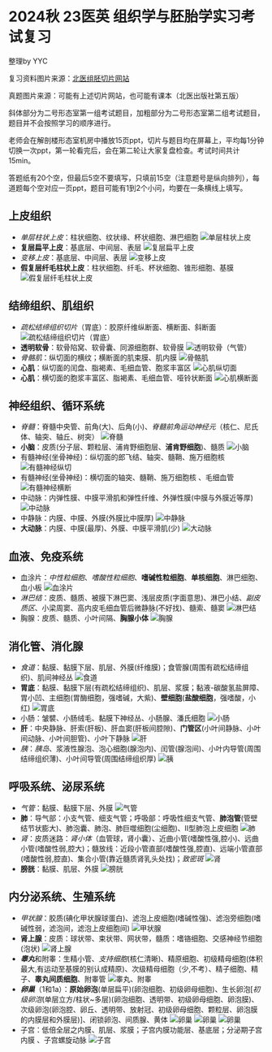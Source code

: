 # **2024秋 23医英 组织学与胚胎学实习考试复习**

整理by YYC

复习资料图片来源：[北医组胚切片网站](http://202.112.180.16/DSE/Index)

真题图片来源：可能有上述切片网站，也可能有课本（北医出版社第五版）

斜体部分为二号形态室第一组考试题目，加粗部分为二号形态室第二组考试题目，题目并不会按照学习的顺序进行。

老师会在解剖楼形态室机房中播放15页ppt，切片与题目均在屏幕上，平均每1分钟切换一次ppt，第一轮看完后，会在第二轮让大家复盘检查。考试时间共计15min。

答题纸有20个空，但最后5空不要填写，只填前15空（注意题号是纵向排列），每道题每个空对应一页ppt，题目可能有1到2个小问，均要在一条横线上填写。

## **上皮组织**

- *单层柱状上皮*：柱状细胞、纹状缘、杯状细胞、淋巴细胞
![单层柱状上皮](切片：单层柱状上皮.png)
- **复层扁平上皮**：基底层、中间层、表层
![复层扁平上皮](切片：复层扁平上皮（食管）.png)
- *变移上皮*：基底层、中间层、表层
![变移上皮](切片：变移上皮（膀胱）.png)
- **假复层纤毛柱状上皮**：柱状细胞、纤毛、杯状细胞、锥形细胞、基膜
![假复层纤毛柱状上皮](切片：假复层纤毛柱状上皮（气管）.png)

## **结缔组织、肌组织**

- *疏松结缔组织切片*（胃底）：胶原纤维纵断面、横断面、斜断面
![疏松结缔组织切片（胃底）](切片：疏松结缔组织（胃底）胶原纤维.png)
- **透明软骨**：软骨陷窝、软骨囊、同源细胞群、软骨膜
![透明软骨（气管）](切片：透明软骨（气管）.png)
- *骨骼肌*：纵切面的横纹；横断面的肌束膜、肌内膜
![骨骼肌](切片：骨骼肌.png)
- **心肌**：纵切面的闰盘、脂褐素、毛细血管、胞浆丰富区
![心肌纵切面](切片：心肌（纵切面）.png)
- **心肌**：横切面的胞浆丰富区、脂褐素、毛细血管、哑铃状断面
![心肌横断面](切片：心肌（横断面）.png)

## **神经组织、循环系统**

- *脊髓*：脊髓中央管、前角(大)、后角(小)、*脊髓前角运动神经元*（核仁、尼氏体、轴突、轴丘、树突）
![脊髓](切片：脊髓.png)
- **小脑**：皮质(分子层、颗粒层、浦肯野细胞层、**浦肯野细胞**)、髓质
![小脑](切片：小脑.png)
- 有髓神经(坐骨神经)：纵切面的郎飞结、轴突、髓鞘、施万细胞核
![有髓神经纵切](切片：有髓神经（纵切面）.png)
- 有髓神经(坐骨神经)：横切面的轴突、髓鞘、施万细胞核 、毛细血管
![有髓神经横断](切片：有髓神经（横断面）.png)
- 中动脉：内弹性膜、中膜平滑肌和弹性纤维、外弹性膜(中膜与外膜近等厚)
![中动脉](切片：中动脉.png)
- 中静脉：内膜、中膜、外膜(外膜比中膜厚)
![中静脉](切片：中静脉.png)
- **大动脉**：内膜、中膜(最厚)、外膜、中膜平滑肌(少)
![大动脉](切片：大动脉.png)

## **血液、免疫系统**

- 血涂片：*中性粒细胞*、*嗜酸性粒细胞*、**嗜碱性粒细胞**、**单核细胞**、淋巴细胞、血小板
![血涂片](血涂片.png)
- *淋巴结*：皮质、髓质、被膜下淋巴窦、浅层皮质(字面意思)、淋巴小结、*副皮质区*、小梁周窦、高内皮毛细血管后微静脉(不好找)、髓索、髓窦
![淋巴结](切片：淋巴结.png)
- 胸腺：皮质、髓质、小叶间隔、**胸腺小体**
![胸腺](切片：胸腺.png)

## **消化管、消化腺**

- *食道*：黏膜、黏膜下层、肌层、外膜(纤维膜)；食管腺(周围有疏松结缔组织)、肌间神经丛
![食道](切片：食管（消化管）.png)
- **胃底**：黏膜、黏膜下层(有疏松结缔组织)、肌层、浆膜；黏液-碳酸氢盐屏障、胃小凹、主细胞(胃酶细胞，强嗜碱，大紫)、**壁细胞**(**盐酸细胞**，强嗜酸，小红)
![胃底](切片：胃底.png)
- 小肠：皱襞、小肠绒毛、黏膜下神经丛、小肠腺、潘氏细胞
![小肠](切片：小肠.png)
- **肝**：中央静脉、肝索(肝板)、肝血窦(肝板间腔隙)、**门管区**(小叶间静脉、小叶间动脉、小叶间胆管)、小叶下静脉
![肝](切片：肝.png)
- *胰*：*胰岛*、浆液性腺泡、泡心细胞(腺泡内)、闰管(腺泡间)、小叶内导管(周围结缔组织薄)、小叶间导管(周围结缔组织厚)
![胰](切片：胰.png)

## **呼吸系统、泌尿系统**

- *气管*：黏膜、黏膜下层、外膜
![气管](切片：气管.png)
- **肺**：导气部：小支气管、细支气管；呼吸部：呼吸性细支气管、**肺泡管**(管壁结节状膨大)、肺泡囊、肺泡、肺巨噬细胞(尘细胞)、II型肺泡上皮细胞
![肺](切片：肺.png)
- *肾*：皮质迷路：*肾小体*（血管球，肾小囊）、近曲小管(嗜酸性强,腔小)、远曲小管(嗜酸性弱,腔大)；髓放线：近段小管直部(嗜酸性强,腔直)、远端小管直部(嗜酸性弱,腔直)、集合小管(靠近髓质肾乳头处找)；*致密斑*
![肾](切片：肾.png)
- **膀胱**：黏膜、肌层、外膜
![膀胱](切片：膀胱.png)

## **内分泌系统、生殖系统**
 
- *甲状腺*：胶质(碘化甲状腺球蛋白)、滤泡上皮细胞(嗜碱性强)、滤泡旁细胞(嗜碱性弱，滤泡间，滤泡上皮细胞间)
![甲状腺](切片：甲状腺.png)
- **肾上腺**：皮质：球状带、束状带、网状带，髓质：嗜铬细胞、交感神经节细胞(泡状)
![肾上腺](切片：肾上腺.png)
- ***睾丸***和附睾：生精小管、*支持细胞*(核仁清晰)、精原细胞、初级精母细胞(体积最大,有运动至基膜的别认成精原)、次级精母细胞（少,不考）、精子细胞、精子、**睾丸间质细胞**、附睾管
![睾丸、附睾](切片：睾丸.png)
- ***卵巢***（1和1a）：**原始卵泡**(单层扁平)(卵泡细胞、初级卵母细胞)、生长卵泡[*初级卵泡*(单层立方/柱状~多层)(卵泡细胞、透明带、初级卵母细胞、卵泡膜)、次级卵泡(卵泡腔、卵丘、透明带、放射冠、初级卵母细胞、颗粒层、卵泡膜的内膜层和外膜层)]、闭锁卵泡、间质腺、黄体
![卵巢](卵巢：原始卵泡+初级卵泡+间质腺.png)
![卵巢](卵巢：初级卵泡+次级卵泡+闭锁卵泡.png)
![卵巢](卵巢：妊娠黄体.png)
- 子宫：低倍全层之内膜、肌层、浆膜；子宫内膜功能层、基底层；分泌期子宫内膜 、子宫螺旋动脉
![子宫](切片：子宫.png)
